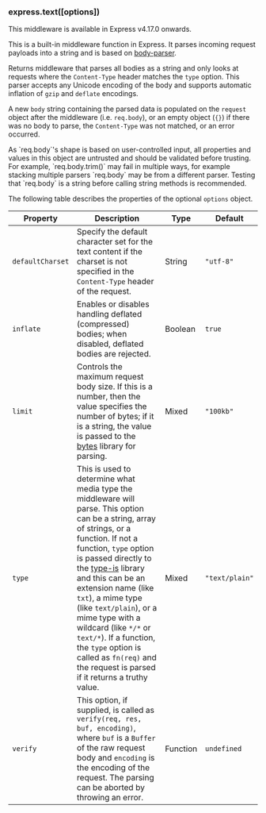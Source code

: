 <h3 id='express.text' class='h2'>express.text([options])</h3>

<div class="doc-box doc-info" markdown="1">
This middleware is available in Express v4.17.0 onwards.
</div>

This is a built-in middleware function in Express. It parses incoming request
payloads into a string and is based on
[body-parser](/resources/middleware/body-parser.html).

Returns middleware that parses all bodies as a string and only looks at requests
where the `Content-Type` header matches the `type` option. This parser accepts
any Unicode encoding of the body and supports automatic inflation of `gzip` and
`deflate` encodings.

A new `body` string containing the parsed data is populated on the `request`
object after the middleware (i.e. `req.body`), or an empty object (`{}`) if
there was no body to parse, the `Content-Type` was not matched, or an error
occurred.

<div class="doc-box doc-warn" markdown="1">
As `req.body`'s shape is based on user-controlled input, all properties and
values in this object are untrusted and should be validated before trusting.
For example, `req.body.trim()` may fail in multiple ways, for example
stacking multiple parsers `req.body` may be from a different parser. Testing
that `req.body` is a string before calling string methods is recommended.
</div>

The following table describes the properties of the optional `options` object.

| Property         | Description                                                                                                                                                                                                                                                                                                                                                                                                                                                                                                             | Type     | Default        |
| ---------------- | ----------------------------------------------------------------------------------------------------------------------------------------------------------------------------------------------------------------------------------------------------------------------------------------------------------------------------------------------------------------------------------------------------------------------------------------------------------------------------------------------------------------------- | -------- | -------------- |
| `defaultCharset` | Specify the default character set for the text content if the charset is not specified in the `Content-Type` header of the request.                                                                                                                                                                                                                                                                                                                                                                                     | String   | `"utf-8"`      |
| `inflate`        | Enables or disables handling deflated (compressed) bodies; when disabled, deflated bodies are rejected.                                                                                                                                                                                                                                                                                                                                                                                                                 | Boolean  | `true`         |
| `limit`          | Controls the maximum request body size. If this is a number, then the value specifies the number of bytes; if it is a string, the value is passed to the [bytes](https://www.npmjs.com/package/bytes) library for parsing.                                                                                                                                                                                                                                                                                              | Mixed    | `"100kb"`      |
| `type`           | This is used to determine what media type the middleware will parse. This option can be a string, array of strings, or a function. If not a function, `type` option is passed directly to the [type-is](https://www.npmjs.org/package/type-is#readme) library and this can be an extension name (like `txt`), a mime type (like `text/plain`), or a mime type with a wildcard (like `*/*` or `text/*`). If a function, the `type` option is called as `fn(req)` and the request is parsed if it returns a truthy value. | Mixed    | `"text/plain"` |
| `verify`         | This option, if supplied, is called as `verify(req, res, buf, encoding)`, where `buf` is a `Buffer` of the raw request body and `encoding` is the encoding of the request. The parsing can be aborted by throwing an error.                                                                                                                                                                                                                                                                                             | Function | `undefined`    |
